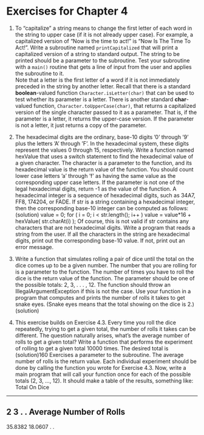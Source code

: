 # Exercises for Chapter 4

1. To “capitalize” a string means to change the first letter of each word in the string to upper case (if it is not already upper case). For example, a capitalized version of “Now is the time to act!” is “Now Is The Time To Act!”. Write a subroutine named `printCapitalized` that will print a capitalized version of a string to standard output. The string to be printed should be a parameter to the subroutine. Test your subroutine with a `main()` routine that gets a line of input from the user and applies the subroutine to it.  
Note that a letter is the first letter of a word if it is not immediately preceded in the string by another letter. Recall that there is a standard **boolean**-valued function `Character.isLetter(char)` that can be used to test whether its parameter is a letter. There is another standard **char**-valued function, `Character.toUpperCase(char)`, that returns a capitalized version of the single character passed to it as a parameter. That is, if the parameter is a letter, it returns the upper-case version. If the parameter is not a letter, it just returns a copy of the parameter.

2. The hexadecimal digits are the ordinary, base-10 digits ’0’ through ’9’ plus the letters ’A’
through ’F’. In the hexadecimal system, these digits represent the values 0 through 15,
respectively. Write a function named hexValue that uses a switch statement to find the
hexadecimal value of a given character. The character is a parameter to the function, and
its hexadecimal value is the return value of the function. You should count lower case
letters ’a’ through ’f’ as having the same value as the corresponding upper case letters.
If the parameter is not one of the legal hexadecimal digits, return -1 as the value of the
function.
A hexadecimal integer is a sequence of hexadecimal digits, such as 34A7, FF8, 174204,
or FADE. If str is a string containing a hexadecimal integer, then the corresponding
base-10 integer can be computed as follows: (solution)
value = 0;
for ( i = 0; i < str.length(); i++ )
value = value*16 + hexValue( str.charAt(i) );
Of course, this is not valid if str contains any characters that are not hexadecimal digits.
Write a program that reads a string from the user. If all the characters in the string are
hexadecimal digits, print out the corresponding base-10 value. If not, print out an error
message.
3. Write a function that simulates rolling a pair of dice until the total on the dice comes up
to be a given number. The number that you are rolling for is a parameter to the function.
The number of times you have to roll the dice is the return value of the function. The
parameter should be one of the possible totals: 2, 3, . . . , 12. The function should throw
an IllegalArgumentException if this is not the case. Use your function in a program that
computes and prints the number of rolls it takes to get snake eyes. (Snake eyes means
that the total showing on the dice is 2.) (solution)
4. This exercise builds on Exercise 4.3. Every time you roll the dice repeatedly, trying to
get a given total, the number of rolls it takes can be different. The question naturally
arises, what’s the average number of rolls to get a given total? Write a function that
performs the experiment of rolling to get a given total 10000 times. The desired total is (solution)160
Exercises
a parameter to the subroutine. The average number of rolls is the return value. Each
individual experiment should be done by calling the function you wrote for Exercise 4.3.
Now, write a main program that will call your function once for each of the possible totals
(2, 3, ..., 12). It should make a table of the results, something like:
Total On Dice
-------------
2
3
.
.
Average Number of Rolls
-----------------------
35.8382
18.0607
.
.
